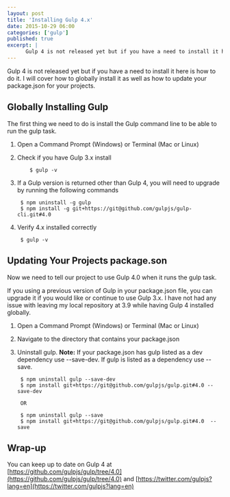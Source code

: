```yaml
---
layout: post
title: 'Installing Gulp 4.x'
date: 2015-10-29 06:00
categories: ['gulp']
published: true
excerpt: | 
      Gulp 4 is not released yet but if you have a need to install it here is how to do it.  I will cover how to globally install it as well as how to update your package.json for your projects.
---
```


Gulp 4 is not released yet but if you have a need to install it here is how to do it.  I will cover how to globally install it as well as how to update your package.json for your projects.

## Globally Installing Gulp

The first thing we need to do is install the Gulp command line to be able to run the gulp task.

1. Open a Command Prompt (Windows) or Terminal (Mac or Linux)
1. Check if you have Gulp 3.x install

    	   $ gulp -v

1. If a Gulp version is returned other than Gulp 4, you will need to upgrade by running the following commands

        $ npm uninstall -g gulp
        $ npm install -g git+https://git@github.com/gulpjs/gulp-cli.git#4.0

1. Verify 4.x installed correctly

    
        $ gulp -v
            
## Updating Your Projects package.son

Now we need to tell our project to use Gulp 4.0 when it runs the gulp task.

If you using a previous version of Gulp in your package.json file, you can upgrade it if you would like or continue to use Gulp 3.x.  I have not had any issue with leaving my local repository at 3.9 while having Gulp 4 installed globally.

1. Open a Command Prompt (Windows) or Terminal (Mac or Linux)
1. Navigate to the directory that contains your package.json
1. Uninstall gulp.  **Note:** If your package.json has gulp listed as a dev dependency use  --save-dev.  If gulp is listed as a dependency use --save.

        $ npm uninstall gulp --save-dev
        $ npm install git+https://git@github.com/gulpjs/gulp.git#4.0 --save-dev
        
        OR
        
        $ npm uninstall gulp --save
        $ npm install git+https://git@github.com/gulpjs/gulp.git#4.0  --save
    
## Wrap-up

You can keep up to date on Gulp 4 at [https://github.com/gulpjs/gulp/tree/4.0](https://github.com/gulpjs/gulp/tree/4.0) and [https://twitter.com/gulpjs?lang=en](https://twitter.com/gulpjs?lang=en)